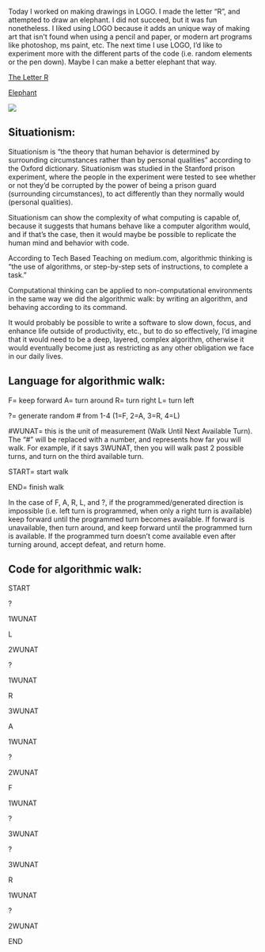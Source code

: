 
Today I worked on making drawings in LOGO. I made the letter “R”, and attempted to draw an elephant. I did not succeed, but it was fun nonetheless. I liked using LOGO because it adds an unique way of making art that isn't found when using a pencil and paper, or modern art programs like photoshop, ms paint, etc. The next time I use LOGO, I’d like to experiment more with the different parts of the code (i.e. random elements or the pen down). Maybe I can make a better elephant that way.

[The Letter R](https://imgur.com/PzD7gyS)

[Elephant](https://imgur.com/zxwz5GJ)

![]({{site.baseurl}}/https://imgur.com/PzD7gyS)

## Situationism:
Situationism is “the theory that human behavior is determined by surrounding circumstances rather than by personal qualities” according to the Oxford dictionary. Situationism was studied in the Stanford prison experiment, where the people in the experiment were tested to see whether or not they’d be corrupted by the power of being a prison guard (surrounding circumstances), to act differently than they normally would (personal qualities).

Situationism can show the complexity of what computing is capable of, because it suggests that humans behave like a computer algorithm would, and if that’s the case, then it would maybe be possible to replicate the human mind and behavior with code.

According to Tech Based Teaching on medium.com, algorithmic thinking is “the use of algorithms, or step-by-step sets of instructions, to complete a task.”

Computational thinking can be applied to non-computational environments in the same way we did the algorithmic walk: by writing an algorithm, and behaving according to its command.

It would probably be possible to write a software to slow down, focus, and enhance life outside of productivity, etc., but to do so effectively, I’d imagine that it would need to be a deep, layered, complex algorithm, otherwise it would eventually become just as restricting as any other obligation we face in our daily lives.


## Language for algorithmic walk:

F= keep forward
A= turn around
R= turn right
L= turn left

?= generate random # from 1-4 (1=F, 2=A, 3=R, 4=L)

#WUNAT= this is the unit of measurement (Walk Until Next Available Turn). The “#” will be replaced with a number, and represents how far you will walk. For example, if it says 3WUNAT, then you will walk past 2 possible turns, and turn on the third available turn. 

START= start walk

END= finish walk

In the case of F, A, R, L, and ?, if the programmed/generated direction is impossible (i.e. left turn is programmed, when only a right turn is available) keep forward until the programmed turn becomes available. If forward is unavailable, then turn around, and keep forward until the programmed turn is available. If the programmed turn doesn’t come available even after turning around, accept defeat, and return home.


## Code for algorithmic walk:

START

?

1WUNAT

L

2WUNAT

?

1WUNAT

R

3WUNAT

A

1WUNAT

?

2WUNAT

F

1WUNAT

?

3WUNAT

?

3WUNAT

R

1WUNAT

?

2WUNAT

END
